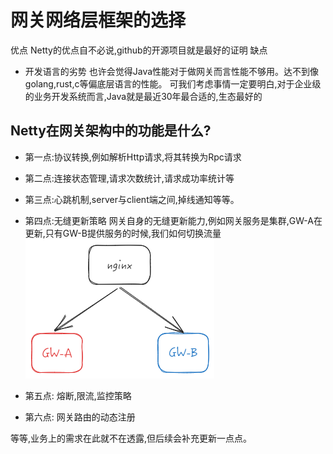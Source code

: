 # 网关网络层框架的选择
优点
Netty的优点自不必说,github的开源项目就是最好的证明
缺点
- 开发语言的劣势
也许会觉得Java性能对于做网关而言性能不够用。达不到像golang,rust,c等偏底层语言的性能。
可我们考虑事情一定要明白,对于企业级的业务开发系统而言,Java就是最近30年最合适的,生态最好的

## Netty在网关架构中的功能是什么?

- 第一点:协议转换,例如解析Http请求,将其转换为Rpc请求

- 第二点:连接状态管理,请求次数统计,请求成功率统计等

- 第三点:心跳机制,server与client端之间,掉线通知等等。

- 第四点:无缝更新策略
网关自身的无缝更新能力,例如网关服务是集群,GW-A在更新,只有GW-B提供服务的时候,我们如何切换流量
![img.png](gatewayAsset/img.png)

- 第五点: 熔断,限流,监控策略

- 第六点: 网关路由的动态注册

等等,业务上的需求在此就不在透露,但后续会补充更新一点点。


